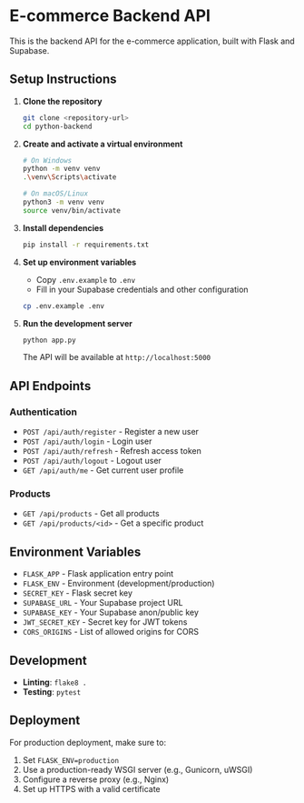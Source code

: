 # E-commerce Backend API

This is the backend API for the e-commerce application, built with Flask and Supabase.

## Setup Instructions

1. **Clone the repository**
   ```bash
   git clone <repository-url>
   cd python-backend
   ```

2. **Create and activate a virtual environment**
   ```bash
   # On Windows
   python -m venv venv
   .\venv\Scripts\activate
   
   # On macOS/Linux
   python3 -m venv venv
   source venv/bin/activate
   ```

3. **Install dependencies**
   ```bash
   pip install -r requirements.txt
   ```

4. **Set up environment variables**
   - Copy `.env.example` to `.env`
   - Fill in your Supabase credentials and other configuration
   ```bash
   cp .env.example .env
   ```

5. **Run the development server**
   ```bash
   python app.py
   ```
   The API will be available at `http://localhost:5000`

## API Endpoints

### Authentication

- `POST /api/auth/register` - Register a new user
- `POST /api/auth/login` - Login user
- `POST /api/auth/refresh` - Refresh access token
- `POST /api/auth/logout` - Logout user
- `GET /api/auth/me` - Get current user profile

### Products

- `GET /api/products` - Get all products
- `GET /api/products/<id>` - Get a specific product

## Environment Variables

- `FLASK_APP` - Flask application entry point
- `FLASK_ENV` - Environment (development/production)
- `SECRET_KEY` - Flask secret key
- `SUPABASE_URL` - Your Supabase project URL
- `SUPABASE_KEY` - Your Supabase anon/public key
- `JWT_SECRET_KEY` - Secret key for JWT tokens
- `CORS_ORIGINS` - List of allowed origins for CORS

## Development

- **Linting**: `flake8 .`
- **Testing**: `pytest`

## Deployment

For production deployment, make sure to:
1. Set `FLASK_ENV=production`
2. Use a production-ready WSGI server (e.g., Gunicorn, uWSGI)
3. Configure a reverse proxy (e.g., Nginx)
4. Set up HTTPS with a valid certificate
